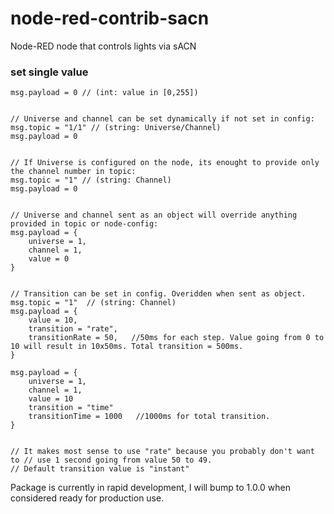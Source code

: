 # node-red-contrib-sacn
Node-RED node that controls lights via sACN



### set single value
```
msg.payload = 0 // (int: value in [0,255])


// Universe and channel can be set dynamically if not set in config:
msg.topic = "1/1" // (string: Universe/Channel)
msg.payload = 0


// If Universe is configured on the node, its enought to provide only the channel number in topic:
msg.topic = "1" // (string: Channel)
msg.payload = 0


// Universe and channel sent as an object will override anything provided in topic or node-config:
msg.payload = {
    universe = 1,
    channel = 1,
    value = 0
}


// Transition can be set in config. Overidden when sent as object.
msg.topic = "1"  // (string: Channel)
msg.payload = {
    value = 10,
    transition = "rate",
    transitionRate = 50,   //50ms for each step. Value going from 0 to 10 will result in 10x50ms. Total transition = 500ms.
}

msg.payload = {
    universe = 1,
    channel = 1,
    value = 10
    transition = "time"
    transitionTime = 1000   //1000ms for total transition.
}


// It makes most sense to use "rate" because you probably don't want to // use 1 second going from value 50 to 49.
// Default transition value is "instant"
```


Package is currently in rapid development, I will bump to 1.0.0 when considered ready for production use.